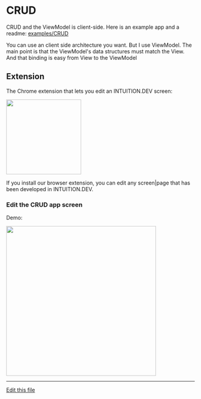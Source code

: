 
# CRUD

CRUD and the ViewModel is client-side. Here is an example app and a readme:
[examples/CRUD](https://github.com/intuition-dev/INTUITION/tree/master/examples/CRUD/www)

You can use an client side architecture you want. But I use ViewModel. The main point is that the ViewModel's data structures must match the View. And that binding is easy from View to the ViewModel


## Extension

The Chrome extension that lets you edit an INTUITION.DEV screen:

[<img src="https://lh3.googleusercontent.com/Ty_P-Jbc9OzJMo1AeBl-5UBrEonckRkdwRU0IubmDx4phGj3o2-yyXmsPcDs5_3jQfFPYWKIqr8=w640-h400-e365" width="200"/>](https://chrome.google.com/webstore/detail/webadmin/oaecohdoihcbaogfkhlfkcdbggnmmbek)

If you install our browser extension, you can edit any screen|page that has been developed in INTUITION.DEV. 



### Edit the CRUD app screen

Demo:

[<img src="http://img.youtube.com/vi/R9F4R4YNFLY/0.jpg" width="400"/>](http://www.youtube.com/watch?v=R9F4R4YNFLY)



---

[Edit this file](https://github.com/intuition-dev/IntuitionDocs/tree/master/docs)